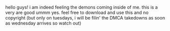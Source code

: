 hello guys! i am indeed feeling the demons coming inside of me. this is a very are good ummm yes. feel free to download and use this and no copyright (but only on tuesdays, i will be filin' the DMCA takedowns as soon as wednesday arrives so watch out)
